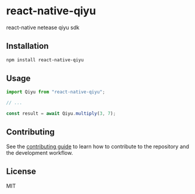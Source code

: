 # react-native-qiyu

react-native netease qiyu sdk

## Installation

```sh
npm install react-native-qiyu
```

## Usage

```js
import Qiyu from "react-native-qiyu";

// ...

const result = await Qiyu.multiply(3, 7);
```

## Contributing

See the [contributing guide](CONTRIBUTING.md) to learn how to contribute to the repository and the development workflow.

## License

MIT
